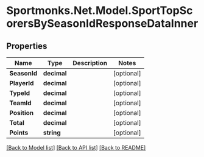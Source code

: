 # Sportmonks.Net.Model.SportTopScorersBySeasonIdResponseDataInner

## Properties

Name | Type | Description | Notes
------------ | ------------- | ------------- | -------------
**SeasonId** | **decimal** |  | [optional] 
**PlayerId** | **decimal** |  | [optional] 
**TypeId** | **decimal** |  | [optional] 
**TeamId** | **decimal** |  | [optional] 
**Position** | **decimal** |  | [optional] 
**Total** | **decimal** |  | [optional] 
**Points** | **string** |  | [optional] 

[[Back to Model list]](../README.md#documentation-for-models) [[Back to API list]](../README.md#documentation-for-api-endpoints) [[Back to README]](../README.md)


